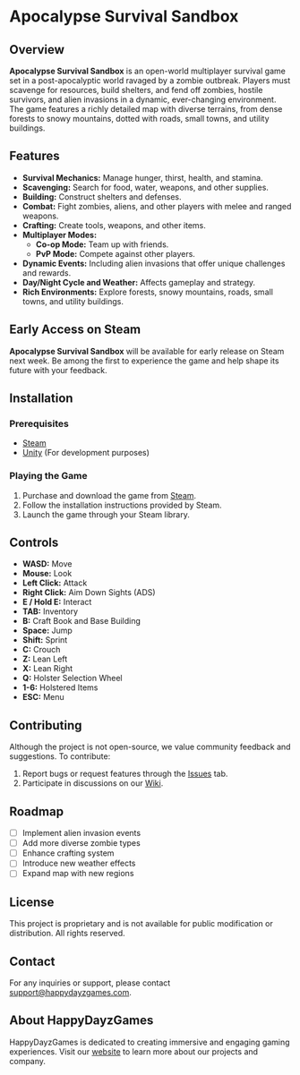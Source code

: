 # Apocalypse Survival Sandbox

## Overview

**Apocalypse Survival Sandbox** is an open-world multiplayer survival game set in a post-apocalyptic world ravaged by a zombie outbreak. Players must scavenge for resources, build shelters, and fend off zombies, hostile survivors, and alien invasions in a dynamic, ever-changing environment. The game features a richly detailed map with diverse terrains, from dense forests to snowy mountains, dotted with roads, small towns, and utility buildings.

## Features

- **Survival Mechanics:** Manage hunger, thirst, health, and stamina.
- **Scavenging:** Search for food, water, weapons, and other supplies.
- **Building:** Construct shelters and defenses.
- **Combat:** Fight zombies, aliens, and other players with melee and ranged weapons.
- **Crafting:** Create tools, weapons, and other items.
- **Multiplayer Modes:**
  - **Co-op Mode:** Team up with friends.
  - **PvP Mode:** Compete against other players.
- **Dynamic Events:** Including alien invasions that offer unique challenges and rewards.
- **Day/Night Cycle and Weather:** Affects gameplay and strategy.
- **Rich Environments:** Explore forests, snowy mountains, roads, small towns, and utility buildings.

## Early Access on Steam

**Apocalypse Survival Sandbox** will be available for early release on Steam next week. Be among the first to experience the game and help shape its future with your feedback.

## Installation

### Prerequisites

- [Steam](https://store.steampowered.com/)
- [Unity](https://unity.com/) (For development purposes)

### Playing the Game

1. Purchase and download the game from [Steam](https://store.steampowered.com/).
2. Follow the installation instructions provided by Steam.
3. Launch the game through your Steam library.

## Controls

- **WASD:** Move
- **Mouse:** Look
- **Left Click:** Attack
- **Right Click:** Aim Down Sights (ADS)
- **E / Hold E:** Interact
- **TAB:** Inventory
- **B:** Craft Book and Base Building
- **Space:** Jump
- **Shift:** Sprint
- **C:** Crouch
- **Z:** Lean Left
- **X:** Lean Right
- **Q:** Holster Selection Wheel
- **1-6:** Holstered Items
- **ESC:** Menu

## Contributing

Although the project is not open-source, we value community feedback and suggestions. To contribute:

1. Report bugs or request features through the [Issues](https://github.com/Kearinl/-A.S.S-Apocalypse-Survival-Sandbox/issues) tab.
2. Participate in discussions on our [Wiki](https://github.com/Kearinl/-A.S.S-Apocalypse-Survival-Sandbox/wiki).

## Roadmap

- [ ] Implement alien invasion events
- [ ] Add more diverse zombie types
- [ ] Enhance crafting system
- [ ] Introduce new weather effects
- [ ] Expand map with new regions

## License

This project is proprietary and is not available for public modification or distribution. All rights reserved.

## Contact

For any inquiries or support, please contact [support@happydayzgames.com](mailto:support@happydayzgames.com).

## About HappyDayzGames

HappyDayzGames is dedicated to creating immersive and engaging gaming experiences. Visit our [website](http://www.happydayzgames.com) to learn more about our projects and company.
